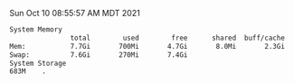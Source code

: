 Sun Oct 10 08:55:57 AM MDT 2021
```bash
System Memory
               total        used        free      shared  buff/cache   available
Mem:           7.7Gi       700Mi       4.7Gi       8.0Mi       2.3Gi       6.7Gi
Swap:          7.6Gi       270Mi       7.4Gi
System Storage
683M	.
```
```bash
